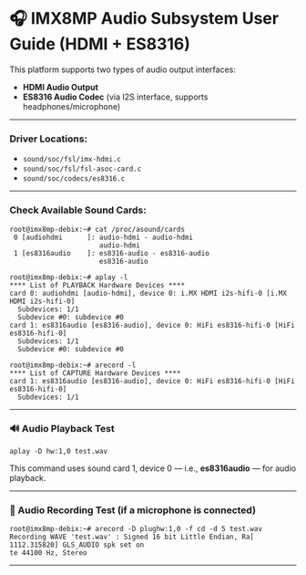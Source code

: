 # 🎧 IMX8MP Audio Subsystem User Guide (HDMI + ES8316)

This platform supports two types of audio output interfaces:

* **HDMI Audio Output**
* **ES8316 Audio Codec** (via I2S interface, supports headphones/microphone)

---

### Driver Locations:

* `sound/soc/fsl/imx-hdmi.c`
* `sound/soc/fsl/fsl-asoc-card.c`
* `sound/soc/codecs/es8316.c`

---

### Check Available Sound Cards:

```shell
root@imx8mp-debix:~# cat /proc/asound/cards 
 0 [audiohdmi      ]: audio-hdmi - audio-hdmi
                      audio-hdmi
 1 [es8316audio    ]: es8316-audio - es8316-audio
                      es8316-audio

root@imx8mp-debix:~# aplay -l
**** List of PLAYBACK Hardware Devices ****
card 0: audiohdmi [audio-hdmi], device 0: i.MX HDMI i2s-hifi-0 [i.MX HDMI i2s-hifi-0]
  Subdevices: 1/1
  Subdevice #0: subdevice #0
card 1: es8316audio [es8316-audio], device 0: HiFi es8316-hifi-0 [HiFi es8316-hifi-0]
  Subdevices: 1/1
  Subdevice #0: subdevice #0

root@imx8mp-debix:~# arecord -l
**** List of CAPTURE Hardware Devices ****
card 1: es8316audio [es8316-audio], device 0: HiFi es8316-hifi-0 [HiFi es8316-hifi-0]
  Subdevices: 1/1
```

---

### 🔊 Audio Playback Test

```shell
aplay -D hw:1,0 test.wav
```

This command uses sound card 1, device 0 — i.e., **es8316audio** — for audio playback.

---

### 🎤 Audio Recording Test (if a microphone is connected)

```shell
root@imx8mp-debix:~# arecord -D plughw:1,0 -f cd -d 5 test.wav
Recording WAVE 'test.wav' : Signed 16 bit Little Endian, Ra[ 1112.315820] GLS_AUDIO spk set on
te 44100 Hz, Stereo
```

---
